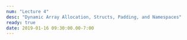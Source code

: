 ```yaml
---
num: "Lecture 4"
desc: "Dynamic Array Allocation, Structs, Padding, and Namespaces"
ready: true
date: 2019-01-16 09:30:00.00-7:00
---
```

 